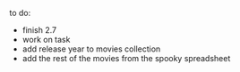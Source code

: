 to do: 
- finish 2.7
- work on  task
- add release year to movies collection
- add the rest of the movies from the spooky spreadsheet